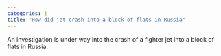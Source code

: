 ```yaml
---
categories: j
title: "How did jet crash into a block of flats in Russia"
---
```

An investigation is under way into the crash of a fighter jet into a block of flats in Russia.